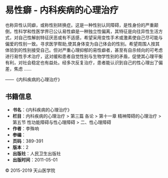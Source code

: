 # 易性癖 - 内科疾病的心理治疗

也称异性认同癖，或称性别转换症。这是一种性别认同障碍，是性身份的严重颠倒，性科学和性医学界已公认易性癖是一种独立性偏离，其特征是向往异性生活方式，对自己性解剖特征厌恶或有不适感，希望采用变性手术或激素使自己尽可能与偏爱的性别一致。寻求医学帮助,使其身体变为自己体会的性别。希望周围人按其体验到的性别接受自己。但对严重心理抑郁的易性癖者，甚至有自杀倾向的可考虑进行易性手术治疗，这对缓和患者自觉性别与生物学性别的矛盾，促使其心理平衡有利，对社会稳定也有益处。经多次反复治疗，患者能认识到自己的性心理出了偏差，焦虑 ......

——《内科疾病的心理治疗》

## 书籍信息

- **书名**：《内科疾病的心理治疗》
- **栏目**：内科疾病的心理治疗 > 第三篇 各论 > 第十一章 精神障碍的心理治疗 > 第五节 性功能障碍与性心理障碍 > 二、性心理障碍
- **作者**：李殊响
- **参编**：
- **页码**：389-391
- **版本**：2
- **出版社**：人民卫生出版社
- **出版时间**：2011-05-01

© 2015-2019 天山医学院